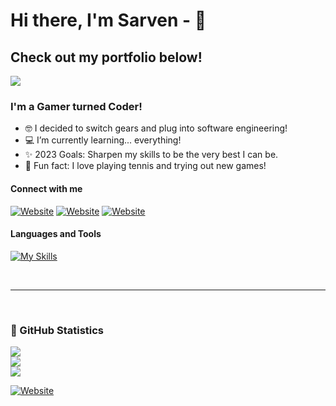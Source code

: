 # Hi there, I'm Sarven - 🤙 
## Check out my portfolio below!

<p>
  <a href="https://sornekian.com">
    <img src="https://github.com/sornekian/sornekian/assets/119828225/89eac875-393c-48d4-b228-852be901f112" />
  </a>
</p>


### I'm a Gamer turned Coder!

- 🤓 I decided to switch gears and plug into software engineering!
- 💻 I’m currently learning... everything! 
- ✨ 2023 Goals: Sharpen my skills to be the very best I can be.
- 🎾 Fun fact: I love playing tennis and trying out new games!


#### Connect with me

[![Website](https://img.shields.io/badge/LinkedIn-0077B5?style=for-the-badge&logo=linkedin&logoColor=white
)](https://www.linkedin.com/in/sarven-ornekian/)&nbsp;[![Website](https://img.shields.io/badge/Instagram-E4405F?style=for-the-badge&logo=instagram&logoColor=white
)](https://www.instagram.com/thesarv/)&nbsp;[![Website](https://img.shields.io/badge/Steam-000000?style=for-the-badge&logo=steam&logoColor=white
)](https://steamcommunity.com/profiles/76561197979972068)
<br />

#### Languages and Tools

[![My Skills](https://skillicons.dev/icons?i=aws,css,django,express,github,heroku,html,js,nodejs,postgres,py,react,replit,sass,vscode,typescript,docker,tailwind&perline=6)](https://skillicons.dev)

<br />
<hr>
<br />

### 👾 GitHub Statistics

![](https://github-readme-stats.vercel.app/api?username=sornekian&theme=react&hide_border=false&include_all_commits=false&count_private=false)<br/>
![](https://github-readme-streak-stats.herokuapp.com/?user=sornekian&theme=react&hide_border=false)<br/>
![](https://github-readme-stats.vercel.app/api/top-langs/?username=sornekian&theme=react&hide_border=false&include_all_commits=false&count_private=false&layout=compact)

[![Website](https://custom-icon-badges.demolab.com/badge/trending--up-brightgreen.svg?logoColor=fff&logo=trending-up)](https://sornekian.com)

<br />
